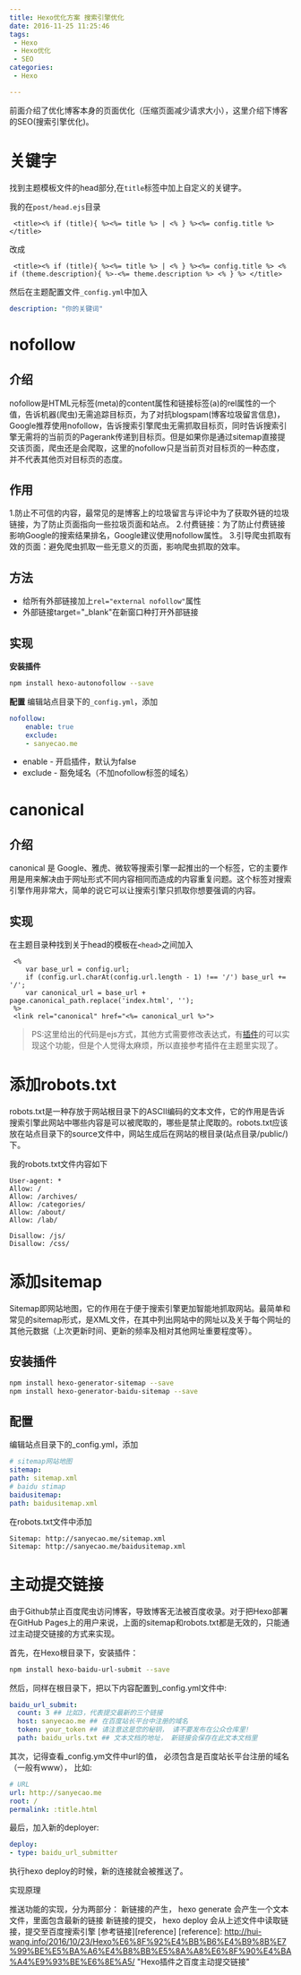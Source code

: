```yaml
---
title: Hexo优化方案 搜索引擎优化
date: 2016-11-25 11:25:46
tags:
 - Hexo
 - Hexo优化
 - SEO
categories:
 - Hexo

---
```


前面介绍了优化博客本身的页面优化（压缩页面减少请求大小），这里介绍下博客的SEO(搜索引擎优化)。
<!--more-->
# 关键字

找到主题模板文件的head部分,在`title`标签中加上自定义的关键字。

我的在`post/head.ejs`目录

```
 <title><% if (title){ %><%= title %> | <% } %><%= config.title %></title>
```
改成

```
 <title><% if (title){ %><%= title %> | <% } %><%= config.title %> <% if (theme.description){ %>-<%= theme.description %> <% } %> </title>

```
然后在主题配置文件`_config.yml`中加入
``` yml
description: "你的关键词"
```
# nofollow
## 介绍
nofollow是HTML元标签(meta)的content属性和链接标签(a)的rel属性的一个值，告诉机器(爬虫)无需追踪目标页，为了对抗blogspam(博客垃圾留言信息)，Google推荐使用nofollow，告诉搜索引擎爬虫无需抓取目标页，同时告诉搜索引擎无需将的当前页的Pagerank传递到目标页。但是如果你是通过sitemap直接提交该页面，爬虫还是会爬取，这里的nofollow只是当前页对目标页的一种态度，并不代表其他页对目标页的态度。

## 作用
1.防止不可信的内容，最常见的是博客上的垃圾留言与评论中为了获取外链的垃圾链接，为了防止页面指向一些拉圾页面和站点。
2.付费链接：为了防止付费链接影响Google的搜索结果排名，Google建议使用nofollow属性。
3.引导爬虫抓取有效的页面：避免爬虫抓取一些无意义的页面，影响爬虫抓取的效率。

## 方法
* 给所有外部链接加上`rel="external nofollow"`属性
* 外部链接target="_blank"在新窗口种打开外部链接

## 实现

**安装插件**
```bash
npm install hexo-autonofollow --save
```
**配置**
编辑站点目录下的`_config.yml`，添加
``` yml
nofollow:
    enable: true
    exclude:
    - sanyecao.me
```
* enable - 开启插件，默认为false
* exclude - 豁免域名（不加nofollow标签的域名）

# canonical 

## 介绍
canonical 是 Google、雅虎、微软等搜索引擎一起推出的一个标签，它的主要作用是用来解决由于网址形式不同内容相同而造成的内容重复问题。这个标签对搜索引擎作用非常大，简单的说它可以让搜索引擎只抓取你想要强调的内容。

## 实现
在主题目录种找到关于head的模板在`<head>`之间加入
```
 <% 
    var base_url = config.url;
    if (config.url.charAt(config.url.length - 1) !== '/') base_url += '/';
    var canonical_url = base_url + page.canonical_path.replace('index.html', '');
 %>
 <link rel="canonical" href="<%= canonical_url %>">
```
> PS:这里给出的代码是ejs方式，其他方式需要修改表达式，有[插件][canonical-plugin]的可以实现这个功能，但是个人觉得太麻烦，所以直接参考插件在主题里实现了。

[canonical-plugin]:   https://github.com/HyunSeob/hexo-auto-canonical "hexo-auto-canonical"

# 添加robots.txt

robots.txt是一种存放于网站根目录下的ASCII编码的文本文件，它的作用是告诉搜索引擎此网站中哪些内容是可以被爬取的，哪些是禁止爬取的。robots.txt应该放在站点目录下的source文件中，网站生成后在网站的根目录(站点目录/public/)下。

我的robots.txt文件内容如下
```
User-agent: *
Allow: /
Allow: /archives/
Allow: /categories/
Allow: /about/
Allow: /lab/

Disallow: /js/
Disallow: /css/
```

# 添加sitemap

Sitemap即网站地图，它的作用在于便于搜索引擎更加智能地抓取网站。最简单和常见的sitemap形式，是XML文件，在其中列出网站中的网址以及关于每个网址的其他元数据（上次更新时间、更新的频率及相对其他网址重要程度等）。

## 安装插件
```bash
npm install hexo-generator-sitemap --save
npm install hexo-generator-baidu-sitemap --save
```
## 配置

编辑站点目录下的_config.yml，添加
```yml
# sitemap网站地图
sitemap:
path: sitemap.xml
# baidu stimap
baidusitemap:
path: baidusitemap.xml
```
在robots.txt文件中添加
```
Sitemap: http://sanyecao.me/sitemap.xml
Sitemap: http://sanyecao.me/baidusitemap.xml
```

# 主动提交链接
由于Github禁止百度爬虫访问博客，导致博客无法被百度收录。对于把Hexo部署在GitHub Pages上的用户来说，上面的sitemap和robots.txt都是无效的，只能通过主动提交链接的方式来实现。

首先，在Hexo根目录下，安装插件：
```bash
npm install hexo-baidu-url-submit --save
```
然后，同样在根目录下，把以下内容配置到_config.yml文件中:
```yml
baidu_url_submit:
  count: 3 ## 比如3，代表提交最新的三个链接
  host: sanyecao.me ## 在百度站长平台中注册的域名
  token: your_token ## 请注意这是您的秘钥， 请不要发布在公众仓库里!
  path: baidu_urls.txt ## 文本文档的地址， 新链接会保存在此文本文档里
```
其次，记得查看_config.ym文件中url的值， 必须包含是百度站长平台注册的域名（一般有www）， 比如:
```yml
# URL
url: http://sanyecao.me
root: /
permalink: :title.html
```
最后，加入新的deployer:
```yml
deploy:
- type: baidu_url_submitter
```
执行hexo deploy的时候，新的连接就会被推送了。

实现原理

推送功能的实现，分为两部分：
新链接的产生， hexo generate 会产生一个文本文件，里面包含最新的链接
新链接的提交， hexo deploy 会从上述文件中读取链接，提交至百度搜索引擎
[参考链接][reference]
[reference]:  http://hui-wang.info/2016/10/23/Hexo%E6%8F%92%E4%BB%B6%E4%B9%8B%E7%99%BE%E5%BA%A6%E4%B8%BB%E5%8A%A8%E6%8F%90%E4%BA%A4%E9%93%BE%E6%8E%A5/ "Hexo插件之百度主动提交链接"
